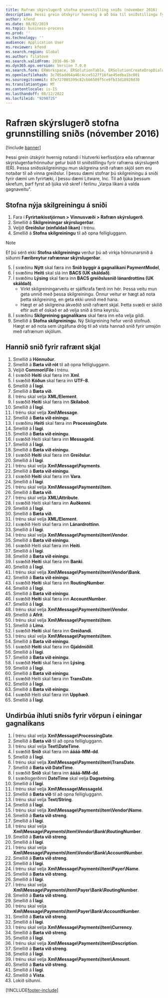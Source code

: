 ```yaml
---
title: Rafræn skýrslugerð stofna grunnstilling sniðs (nóvember 2016)
description: Þessi grein útskýrir hvernig á að búa til sniðstillingu fyrir rafræna skýrslugerð (ER).
author: kfend
ms.date: 08/02/2019
ms.topic: business-process
ms.prod: ''
ms.technology: ''
audience: Application User
ms.reviewer: kfend
ms.search.region: Global
ms.author: filatovm
ms.search.validFrom: 2016-06-30
ms.dyn365.ops.version: Version 7.0.0
ms.search.form: ERWorkspace, ERSolutionTable, ERSolutionCreateDropDialog, EROperationDesigner, ERComponentTypeDropDialog
ms.openlocfilehash: 3c705add64a46c4cce5127f16fae45edba1bc001
ms.sourcegitcommit: 87e727005399c82cbb6509f5ce9fb33d18928d30
ms.translationtype: MT
ms.contentlocale: is-IS
ms.lasthandoff: 08/12/2022
ms.locfileid: "9290725"
---
```

# <a name="er-create-a-format-configuration-november-2016"></a>Rafræn skýrslugerð stofna grunnstilling sniðs (nóvember 2016)

[!include [banner](../../includes/banner.md)]

Þessi grein útskýrir hvernig notandi í hlutverki kerfisstjóra eða rafrænnar skýrslugerðarhönnuður getur búið til sniðstillingu fyrir rafræna skýrslugerð (ER). Þessa sniðsskilgreiningu mun skilgreina snið rafræn skjöl sem eru notaðar til að vinna greiðslur. Í þessu dæmi stofnar þú skilgreiningu á sniði fyrir dæmi um fyrirtæki, í þessu dæmi Litware, Inc. Til að ljúka þessum skrefum, þarf fyrst að ljúka við skref í ferlinu „Varpa líkani á valda gagnaveitu".


## <a name="create-a-new-format-configuration"></a>Stofna nýja skilgreiningu á sniði
1. Fara í **Fyrirtækisstjórnun > Vinnusvæði > Rafræn skýrslugerð**.
2. Smellið á **Skilgreiningar skýrslugerðar**.
3. Veljið **Greiðslur (einfaldað líkan)** í trénu.
4. Smellið á **Stofna skilgreiningu** til að opna felligluggann.

 > [!NOTE]
 > Ef þú sérð ekki **Stofna skilgreiningu** verður þú að virkja hönnunarsnið á síðunni **Færibreytur rafrænnar skýrslugerðar**. 
 
5. Í svæðinu **Nýtt** skal færa inn **Snið byggir á gagnalíkani PaymentModel**,
6. Í svæðinu **Heiti** skal slá inn **BACS (UK skáldað)**.
7. Í svæðinu **Lýsing** skal færa inn **BACS greiðslusnið lánardrottins (UK skáldað)**.
    * Virkt skilgreiningarveitu er sjálfkrafa færð inn hér. Þessa veitu mun geta unnið með þessa skilgreiningu. Önnur veitur er hægt að nota þetta skilgreining, en geta ekki unnið með hana.  
    * Hægt er að skilgreina ákveðið snið rafrænt skjal. Þetta svæði er skilið eftir autt ef óskað er að velja snið á tíma keyrslu.  
8. Í svæðinu **Skilgreining gagnalíkans** skal færa inn eða velja gildi.
9. Smellið á **Stofna skilgreiningu**. Ný Skilgreining hefur verið stofnuð. Hægt er að nota sem útgáfuna drög til að vista hannað snið fyrir umsjón með rafrænum skjölum.  

## <a name="design-the-format-of-an-electronic-document"></a>Hannið snið fyrir rafrænt skjal
1. Smellið á **Hönnuður**.
2. Smellið á **Bæta við rót** til að opna felligluggann.
3. Veljið **Common\File** í trénu.
4. Í svæðið **Heiti** skal færa inn **Xml**.
5. Í svæðið **Kóðun** skal færa inn **UTF-8**.
6. Smellið á **Í lagi**.
7. Smellið á **Bæta við**.
8. Í trénu skal velja **XML/Element**.
9. Í svæðið **Heiti** skal færa inn **Skilaboð**.
10. Smellið á **Í lagi**.
11. Í trénu skal velja **Xml\Message**.
12. Smellið á **Bæta við einingu**.
13. Í svæðinu **Heiti** skal færa inn **ProcessingDate**.
14. Smellið á **Í lagi**.
15. Smellið á **Bæta við einingu**.
16. Í svæðið Heiti skal færa inn **MessageId**.
17. Smellið á **Í lagi**.
18. Smellið á **Bæta við einingu**.
19. Í svæðið **Heiti** skal færa inn **Greiðslur**.
20. Smellið á **Í lagi**.
21. Í trénu skal velja **Xml\Message\Payments**.
22. Smellið á **Bæta við einingu**.
23. Í svæðið **Heiti** skal færa inn **Vara**.
24. Smellið á **Í lagi**.
25. Í trénu skal velja **Xml\Message\Payments\Item**.
26. Smellið á **Bæta við**.
27. Í trénu skal velja **XML\Attribute**.
28. Í svæðið Heiti skal færa inn **Auðkenni**.
29. Smellið á **Í lagi**.
30. Smellið á **Bæta við**.
31. Í trénu skal velja **XML/Element**.
32. Í svæðið Heiti skal færa inn **Lánardrottinn**.
33. Smellið á **Í lagi**.
34. Í trénu skal velja **Xml\Message\Payments\Item\Vendor**.
35. Smellið á **Bæta við einingu**.
36. Í svæðið Heiti skal færa inn **Heiti**.
37. Smellið á **Í lagi**.
38. Smellið á **Bæta við einingu**.
39. Í svæðið **Heiti** skal færa inn **Banki**.
40. Smellið á **Í lagi**.
41. Í trénu skal velja **Xml\Message\Payments\Item\Vendor\Bank**.
42. Smellið á **Bæta við einingu**.
43. Í svæðið **Heiti** skal færa inn **RoutingNumber**.
44. Smellið á **Í lagi**.
45. Smellið á **Bæta við einingu**.
46. Í svæðið **Heiti** skal færa inn **AccountNumber**.
47. Smellið á **Í lagi**.
48. Í trénu skal velja **Xml\Message\Payments\Item\Vendor**.
49. Smellið á **Afrit**.
50. Í trénu skal velja **Xml\Message\Payments\Item**.
51. Smellið á **Líma**.
52. Í svæðið **Heiti** skal færa inn **Greiðandi**.
53. Í trénu skal velja **Xml\Message\Payments\Item**.
54. Smellið á **Bæta við einingu**.
55. Í svæðið **Heiti** skal færa inn **Gjaldmiðill**.
56. Smellið á **Í lagi**.
57. Smellið á **Bæta við einingu**.
58. Í svæðið **Heiti** skal færa inn **Lýsing**.
59. Smellið á **Í lagi**.
60. Smellið á **Bæta við einingu**.
61. Í svæðið Heiti skal færa inn **TransDate**.
62. Smellið á **Í lagi**.
63. Smellið á **Bæta við einingu**.
64. Í svæðið Heiti skal færa inn **Upphæð**.
65. Smellið á **Í lagi**.

## <a name="prepare-format-components-for-mapping-to-data-model-elements"></a>Undirbúa íhluti sniðs fyrir vörpun í einingar gagnalíkans
1. Í trénu skal velja **Xml\Message\ProcessingDate**.
2. Smellið á **Bæta við** til að opna felligluggann.
3. Í trénu skal velja **Text\DateTime**.
4. Í svæðið **Snið** skal færa inn **áááá-MM-dd**.
5. Smellið á **Í lagi**.
6. Í trénu skal velja **Xml\Message\Payments\Item\TransDate**.
7. Smellið á **Bæta við DateTime**.
8. Í svæðið **Snið** skal færa inn **áááá-MM-dd**.
9. Í svæðisgerðinni **DateTime** skal velja **Dagsetning**.
10. Smellið á **Í lagi**.
11. Í trénu skal velja **Xml\Message\MessageId**.
12. Smellið á **Bæta við** til að opna felligluggann.
13. Í trénu skal velja **Text/String**.
14. Smellið á **Í lagi**.
15. Í trénu skal velja **Xml\Message\Payments\Item\Vendor\Name**.
16. Smellið á **Bæta við streng**.
17. Smellið á **Í lagi**.
18. Í trénu skal velja **Xml\Message\Payments\Item\Vendor\Bank\RoutingNumber**.
19. Smellið á **Bæta við streng**.
20. Smellið á **Í lagi**.
21. Í trénu skal velja **Xml\Message\Payments\Item\Vendor\Bank\AccountNumber**.
22. Smellið á **Bæta við streng**.
23. Smellið á **Í lagi**.
24. Í trénu skal velja **Xml\Message\Payments\Item\Payer\Name**.
25. Smellið á **Bæta við streng**.
26. Smellið á **Í lagi**.
27. Í trénu skal velja **Xml\Message\Payments\Item\Payer\Bank\RoutingNumber**.
28. Smellið á **Bæta við streng**.
29. Smellið á **Í lagi**.
30. Í trénu skal velja **Xml\Message\Payments\Item\Payer\Bank\AccountNumber**.
31. Smellið á **Bæta við streng**.
32. Smellið á **Í lagi**.
33. Í trénu skal velja **Xml\Message\Payments\Item\Currency**.
34. Smellið á **Bæta við streng**.
35. Smellið á **Í lagi**.
36. Í trénu skal velja **Xml\Message\Payments\Item\Description**.
37. Smellið á **Bæta við streng**.
38. Smellið á **Í lagi**.
39. Í trénu skal velja **Xml\Message\Payments\Item\Amount**.
40. Smellið á **Bæta við streng**.
41. Smellið á **Í lagi**.
42. Smellið á **Vista**.
43. Lokið síðunni.



[!INCLUDE[footer-include](../../../../includes/footer-banner.md)]
